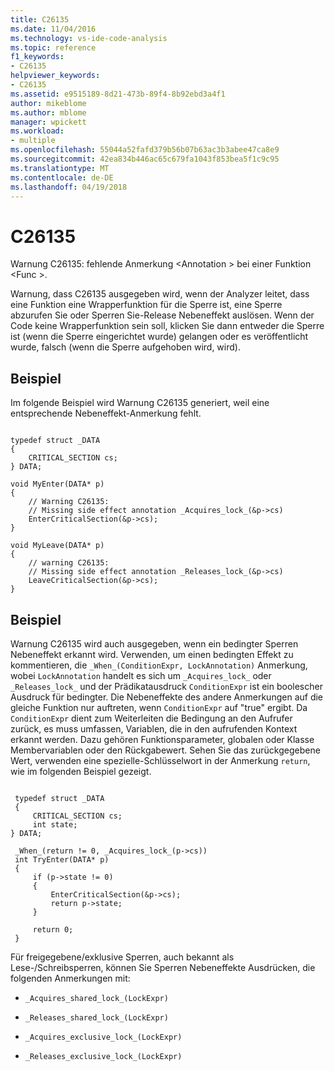 ```yaml
---
title: C26135
ms.date: 11/04/2016
ms.technology: vs-ide-code-analysis
ms.topic: reference
f1_keywords:
- C26135
helpviewer_keywords:
- C26135
ms.assetid: e9515189-8d21-473b-89f4-8b92ebd3a4f1
author: mikeblome
ms.author: mblome
manager: wpickett
ms.workload:
- multiple
ms.openlocfilehash: 55044a52fafd379b56b07b63ac3b3abee47ca8e9
ms.sourcegitcommit: 42ea834b446ac65c679fa1043f853bea5f1c9c95
ms.translationtype: MT
ms.contentlocale: de-DE
ms.lasthandoff: 04/19/2018
---
```

# <a name="c26135"></a>C26135
Warnung C26135: fehlende Anmerkung \<Annotation > bei einer Funktion \<Func >.

 Warnung, dass C26135 ausgegeben wird, wenn der Analyzer leitet, dass eine Funktion eine Wrapperfunktion für die Sperre ist, eine Sperre abzurufen Sie oder Sperren Sie-Release Nebeneffekt auslösen. Wenn der Code keine Wrapperfunktion sein soll, klicken Sie dann entweder die Sperre ist (wenn die Sperre eingerichtet wurde) gelangen oder es veröffentlicht wurde, falsch (wenn die Sperre aufgehoben wird, wird).

## <a name="example"></a>Beispiel
 Im folgende Beispiel wird Warnung C26135 generiert, weil eine entsprechende Nebeneffekt-Anmerkung fehlt.

```

typedef struct _DATA
{
    CRITICAL_SECTION cs;
} DATA;

void MyEnter(DATA* p)
{
    // Warning C26135:
    // Missing side effect annotation _Acquires_lock_(&p->cs)
    EnterCriticalSection(&p->cs);
}

void MyLeave(DATA* p)
{
    // warning C26135:
    // Missing side effect annotation _Releases_lock_(&p->cs)
    LeaveCriticalSection(&p->cs);
}

```

## <a name="example"></a>Beispiel
 Warnung C26135 wird auch ausgegeben, wenn ein bedingter Sperren Nebeneffekt erkannt wird. Verwenden, um einen bedingten Effekt zu kommentieren, die `_When_(ConditionExpr, LockAnnotation)` Anmerkung, wobei `LockAnnotation` handelt es sich um `_Acquires_lock_` oder `_Releases_lock_` und der Prädikatausdruck `ConditionExpr` ist ein boolescher Ausdruck für bedingter. Die Nebeneffekte des andere Anmerkungen auf die gleiche Funktion nur auftreten, wenn `ConditionExpr` auf "true" ergibt. Da `ConditionExpr` dient zum Weiterleiten die Bedingung an den Aufrufer zurück, es muss umfassen, Variablen, die in den aufrufenden Kontext erkannt werden. Dazu gehören Funktionsparameter, globalen oder Klasse Membervariablen oder den Rückgabewert. Sehen Sie das zurückgegebene Wert, verwenden eine spezielle-Schlüsselwort in der Anmerkung `return`, wie im folgenden Beispiel gezeigt.

```

 typedef struct _DATA
 {
     CRITICAL_SECTION cs;
     int state;
} DATA;

 _When_(return != 0, _Acquires_lock_(p->cs))
 int TryEnter(DATA* p)
 {
     if (p->state != 0)
     {
         EnterCriticalSection(&p->cs);
         return p->state;
     }

     return 0;
 }

```

 Für freigegebene/exklusive Sperren, auch bekannt als Lese-/Schreibsperren, können Sie Sperren Nebeneffekte Ausdrücken, die folgenden Anmerkungen mit:

-   `_Acquires_shared_lock_(LockExpr)`

-   `_Releases_shared_lock_(LockExpr)`

-   `_Acquires_exclusive_lock_(LockExpr)`

-   `_Releases_exclusive_lock_(LockExpr)`